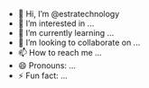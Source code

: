 - 👋 Hi, I’m @estratechnology
- 👀 I’m interested in ...
- 🌱 I’m currently learning ...
- 💞️ I’m looking to collaborate on ...
- 📫 How to reach me ...
- 😄 Pronouns: ...
- ⚡ Fun fact: ...

<!---
estratechnology/estratechnology is a ✨ special ✨ repository because its `README.md` (this file) appears on your GitHub profile.
You can click the Preview link to take a look at your changes.
--->
